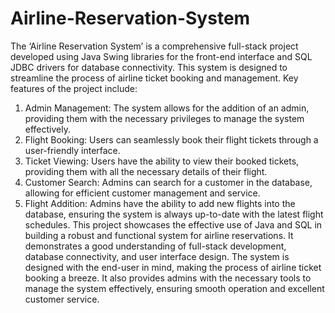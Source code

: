 # Airline-Reservation-System
The ‘Airline Reservation System’ is a comprehensive full-stack project developed using Java Swing libraries for the front-end interface and SQL JDBC drivers for database connectivity. This system is designed to streamline the process of airline ticket booking and management.
Key features of the project include:

1) Admin Management: The system allows for the addition of an admin, providing them with the necessary privileges to manage the system effectively.
2) Flight Booking: Users can seamlessly book their flight tickets through a user-friendly interface.
3) Ticket Viewing: Users have the ability to view their booked tickets, providing them with all the necessary details of their flight.
4) Customer Search: Admins can search for a customer in the database, allowing for efficient customer management and service.
5) Flight Addition: Admins have the ability to add new flights into the database, ensuring the system is always up-to-date with the latest flight schedules.
This project showcases the effective use of Java and SQL in building a robust and functional system for airline reservations. It demonstrates a good understanding of full-stack development, database connectivity, and user interface design. The system is designed with the end-user in mind, making the process of airline ticket booking a breeze. It also provides admins with the necessary tools to manage the system effectively, ensuring smooth operation and excellent customer service.
